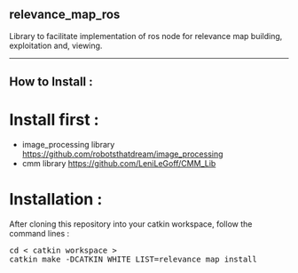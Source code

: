 ## relevance_map_ros
Library to facilitate implementation of ros node for relevance map building, exploitation and, viewing.

---

## How to Install :

# Install first :
- image_processing library https://github.com/robotsthatdream/image_processing
- cmm library  https://github.com/LeniLeGoff/CMM_Lib

# Installation :

After cloning this repository into your catkin workspace,
follow the command lines :
<pre>
cd < catkin workspace >
catkin_make -DCATKIN_WHITE_LIST=relevance_map install
</pre>
